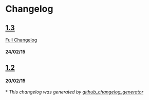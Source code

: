 # Changelog

## [1.3](https://github.com/cnikolajsen/edgeofempire/tree/1.3)
[Full Changelog](https://github.com/cnikolajsen/edgeofempire/compare/1.2...1.3)
#### 24/02/15
## [1.2](https://github.com/cnikolajsen/edgeofempire/tree/1.2)
#### 20/02/15


\* *This changelog was generated by [github_changelog_generator](https://github.com/skywinder/Github-Changelog-Generator)*